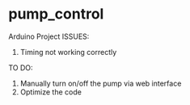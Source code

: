 # pump_control
Arduino Project
ISSUES:
1. Timing not working correctly

TO DO:
1. Manually turn on/off the pump via web interface
2. Optimize the code
